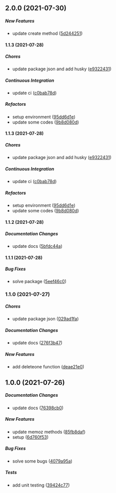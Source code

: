 ## 2.0.0 (2021-07-30)

##### New Features

*  update create method ([5d244251](https://github.com/miladezzat/memoz/commit/5d244251625b3e6e39de56b618902b71e774588c))

#### 1.1.3 (2021-07-28)

##### Chores

*  update package  json and add husky ([e9322431](https://github.com/miladezzat/memoz/commit/e9322431c8696e3c454960b60790052b21aa51ad))

##### Continuous Integration

*  update ci ([c0bab78d](https://github.com/miladezzat/memoz/commit/c0bab78db3f014dd80daf52caaf272bf30091f07))

##### Refactors

*  setup environment ([95dd6d1e](https://github.com/miladezzat/memoz/commit/95dd6d1eca5f5b01ab5289bade89fe8fca066a46))
*  update some codes ([9b8d080d](https://github.com/miladezzat/memoz/commit/9b8d080d93f2d1464f858d9a448d34cd90473957))

#### 1.1.3 (2021-07-28)

##### Chores

*  update package  json and add husky ([e9322431](https://github.com/miladezzat/memoz/commit/e9322431c8696e3c454960b60790052b21aa51ad))

##### Continuous Integration

*  update ci ([c0bab78d](https://github.com/miladezzat/memoz/commit/c0bab78db3f014dd80daf52caaf272bf30091f07))

##### Refactors

*  setup environment ([95dd6d1e](https://github.com/miladezzat/memoz/commit/95dd6d1eca5f5b01ab5289bade89fe8fca066a46))
*  update some codes ([9b8d080d](https://github.com/miladezzat/memoz/commit/9b8d080d93f2d1464f858d9a448d34cd90473957))

#### 1.1.2 (2021-07-28)

##### Documentation Changes

*  update docs ([5bfdc44a](https://github.com/miladezzat/memoz/commit/5bfdc44a0becf825a7d3082d2e50392086c625df))

#### 1.1.1 (2021-07-28)

##### Bug Fixes

*  solve package ([5eef46c0](https://github.com/miladezzat/memoz/commit/5eef46c09f17054bcc493ab568943efae4eeac4b))

### 1.1.0 (2021-07-27)

##### Chores

*  update package json ([029ad1fa](https://github.com/miladezzat/encrypt-rsa/commit/029ad1fada107c14f17d7ffb3c54e051cf35886a))

##### Documentation Changes

*  update docs ([276f3b47](https://github.com/miladezzat/encrypt-rsa/commit/276f3b47a675b0a3becc7db3450d9d259711bb94))

##### New Features

*  add deleteone function ([deae21e0](https://github.com/miladezzat/encrypt-rsa/commit/deae21e080bf25e12877fdc4d25e7ecf46b3860e))

## 1.0.0 (2021-07-26)

##### Documentation Changes

*  update docs ([76398cb0](https://github.com/miladezzat/encrypt-rsa/commit/76398cb011c98c73935b57b75196e89a0993972b))

##### New Features

*  update memoz methods ([85fb8daf](https://github.com/miladezzat/encrypt-rsa/commit/85fb8dafbeb2c585253e3bc94171ec863f675dde))
*  setup ([6d760f53](https://github.com/miladezzat/encrypt-rsa/commit/6d760f532eeb20473c0b04d604cf52e10d0bcba1))

##### Bug Fixes

*  solve some bugs ([4079a95a](https://github.com/miladezzat/encrypt-rsa/commit/4079a95a0d477c7d492fea62e61a42a407018610))

##### Tests

*  add unit testing ([39424c77](https://github.com/miladezzat/encrypt-rsa/commit/39424c771416d7c0f68f31099f9d28d583dc3840))

